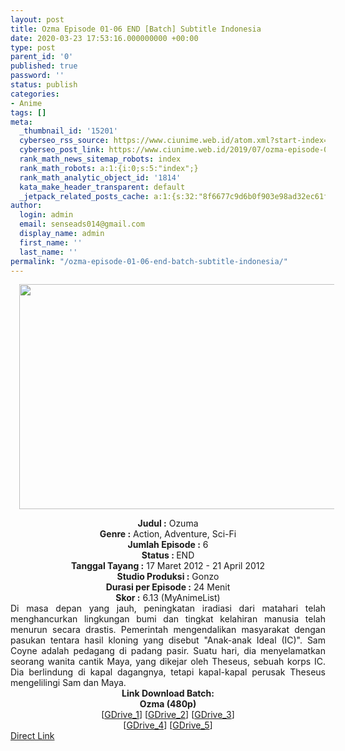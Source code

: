 ```yaml
---
layout: post
title: Ozma Episode 01-06 END [Batch] Subtitle Indonesia
date: 2020-03-23 17:53:16.000000000 +00:00
type: post
parent_id: '0'
published: true
password: ''
status: publish
categories:
- Anime
tags: []
meta:
  _thumbnail_id: '15201'
  cyberseo_rss_source: https://www.ciunime.web.id/atom.xml?start-index=901&max-results=150
  cyberseo_post_link: https://www.ciunime.web.id/2019/07/ozma-episode-01-06-end-batch-subtitle.html
  rank_math_news_sitemap_robots: index
  rank_math_robots: a:1:{i:0;s:5:"index";}
  rank_math_analytic_object_id: '1814'
  kata_make_header_transparent: default
  _jetpack_related_posts_cache: a:1:{s:32:"8f6677c9d6b0f903e98ad32ec61f8deb";a:2:{s:7:"expires";i:1650064681;s:7:"payload";a:0:{}}}
author:
  login: admin
  email: senseads014@gmail.com
  display_name: admin
  first_name: ''
  last_name: ''
permalink: "/ozma-episode-01-06-end-batch-subtitle-indonesia/"
---
```

<div class="separator" style="clear: both; text-align: center;"><a href="https://1.bp.blogspot.com/-d8qMFHTmrUc/XSslWF_R8pI/AAAAAAAAbwY/ztwJvVc0A0AVuVFpEl2CKL0zaiJjlBLlwCLcBGAs/s1600/Ozma.jpg" imageanchor="1" style="margin-left: 1em; margin-right: 1em;"><img border="0" data-original-height="720" data-original-width="1280" height="360" src="{{ site.baseurl }}/assets/2020/03/Ozma.jpg" width="640" /></a></div>
<p>
<div style="text-align: center;"><b>Judul</b><b><b> </b>:</b> Ozuma</div>
<div style="text-align: center;"><b><b>Genre :</b></b> Action, Adventure, Sci-Fi</div>
<div style="text-align: center;"><b>Jumlah Episode :</b> 6<br /><b>Status :&nbsp;</b>END<br /><b>Tanggal Tayang :</b> 17 Maret 2012 - 21 April 2012<br /><b>Studio Produksi :</b> Gonzo<br /><b>Durasi per Episode :</b> 24 Menit</div>
<div style="text-align: center;"><b>Skor :</b> 6.13 (MyAnimeList)</div>
<div style="text-align: center;"></div>
<div style="text-align: justify;">Di masa depan yang jauh, peningkatan iradiasi dari matahari telah menghancurkan lingkungan bumi dan tingkat kelahiran manusia telah menurun secara drastis. Pemerintah mengendalikan masyarakat dengan pasukan tentara hasil kloning yang disebut "Anak-anak Ideal (IC)". Sam Coyne adalah pedagang di padang pasir. Suatu hari, dia menyelamatkan seorang wanita cantik Maya, yang dikejar oleh Theseus, sebuah korps IC. Dia berlindung di kapal dagangnya, tetapi kapal-kapal perusak Theseus mengelilingi Sam dan Maya.</div>
<div style="text-align: justify;"></div>
<div style="text-align: justify;"></div>
<div style="text-align: center;"><b>Link Download Batch:</b></div>
<div style="text-align: center;"><b>Ozma (480p)</b></div>
<div style="text-align: center;">[<a href="https://drive.google.com/uc?id=19GZ8yuxeajxONb0K7diLRBe-8eR8vErG" target="_blank" rel="noopener">GDrive_1</a>] [<a href="https://drive.google.com/uc?id=1Mp2rm7ukZQuv_1P9zanGtEwd81hJSvM5" target="_blank" rel="noopener">GDrive_2</a>] [<a href="https://drive.google.com/uc?id=1moAsj_LlMVmH9HkmEeEV0_1IdLgAmwlJ" target="_blank" rel="noopener">GDrive_3</a>]<br />[<a href="https://drive.google.com/uc?id=1onXhAohscgi1D7f375szAUT_WwEZQr-R" target="_blank" rel="noopener">GDrive_4</a>] [<a href="https://drive.google.com/uc?id=1x2gJKJd79Zw6cemL-Wgv3ff5aee75xvy" target="_blank" rel="noopener">GDrive_5</a>]</div>
<link rel="stylesheet" href="https://cdnjs.cloudflare.com/ajax/libs/font-awesome/4.7.0/css/font-awesome.min.css" />
<div class="divbtn"> <a href="https://handymansurrender.com/fihup8buzv?key=94550f7ce39444073321dde3b8782f97" class="btn"><i class="fa fa-download"></i> Direct Link</a> </div>
